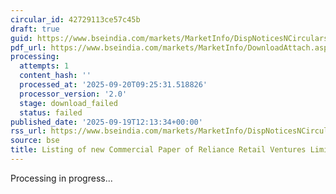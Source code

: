 ```yaml
---
circular_id: 42729113ce57c45b
draft: true
guid: https://www.bseindia.com/markets/MarketInfo/DispNoticesNCirculars.aspx?Noticeid={0AEB4A63-CDC2-48C4-9F5F-B530B2B2231C}&noticeno=20250919-24&dt=09/19/2025&icount=24&totcount=44&flag=0
pdf_url: https://www.bseindia.com/markets/MarketInfo/DownloadAttach.aspx?id=20250919-24&attachedId=
processing:
  attempts: 1
  content_hash: ''
  processed_at: '2025-09-20T09:25:31.518826'
  processor_version: '2.0'
  stage: download_failed
  status: failed
published_date: '2025-09-19T12:13:34+00:00'
rss_url: https://www.bseindia.com/markets/MarketInfo/DispNoticesNCirculars.aspx?Noticeid={0AEB4A63-CDC2-48C4-9F5F-B530B2B2231C}&noticeno=20250919-24&dt=09/19/2025&icount=24&totcount=44&flag=0
source: bse
title: Listing of new Commercial Paper of Reliance Retail Ventures Limited
---
```


Processing in progress...
